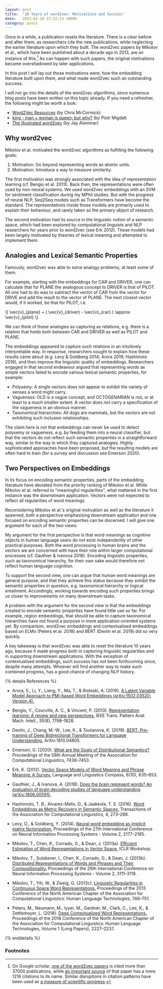 ```yaml
---
layout: post
title:  "10 Years of word2vec: Motivations and Success"
date:   2023-02-10 13:32:13 +0000
category: posts
---
```


Once in a while, a publication resets the literature. There is a clear before and after them, as researchers cite the new publications, while neglecting the earlier literature upon which they built. The _word2vec_ papers by Mikolov et al., which have been published about a decade ago in 2013, are an instance of this.[^1] As can happen with such papers, the original motivations became overshadowed by later applications.

In this post I will lay out those motivations were, how the embedding literature built upon them, and what made word2vec such an outstanding success.

I will not go into the details of the word2vec algorithms, since numerous blog posts have been written on this topic already. If you need a refresher, the following might be worth a look:
- [Word2Vec Resources](http://mccormickml.com/2016/04/27/word2vec-resources/) (by Chris McCormick)
- [king - man + woman is queen; but why?](https://p.migdal.pl/2017/01/06/king-man-woman-queen-why.html/) (by Piotr Migdał)
- [The Illustrated word2vec](https://jalammar.github.io/illustrated-word2vec/) (by Jay Alammar)


## Why word2vec

Mikolov et al. motivated the word2vec algorithms as fulfilling the following goals:
1. Motivation: Go beyond representing words as atomic units.
2. Motivation: Introduce a way to measure similarity.

The first motivation was strongly associated with the idea of representation learning (cf. Bengio et al. 2013). Back then, the representations were often used by non-neural systems. We used word2vec embeddings with an SVM for sentiment classification during my MPhil studies. But with the progress of neural NLP, Seq2Seq models such as Transformers have become the standard. The representations inside those models are primarily used to explain their behaviour, and rarely taken as the primary object of research.

The second motivation had its source in the linguistic notion of a semantic space, which had been explored by computational linguists and NLP researchers for years prior to word2vec (see Erk 2012). These models had been largely motivated by theories of lexical meaning and attempted to implement them.

## Analogies and Lexical Semantic Properties

Famously, word2vec was able to solve analogy problems, at least some of them.

For example, starting with the embeddings for CAR and DRIVER, one can calculate that for PLANE the analogous concept to DRIVER is that of PILOT. All one had to do was to subtract the vector of CAR from the vector for DRIVE and add the result to the vector of PLANE. The next closest vector would, if it worked, be that for PILOT, i.e.

\\[ \vec{v}\_{plane} + ( \vec{v}\_{driver} - \vec{v}\_{car} ) \approx \vec{v}_{pilot} \\]

We can think of these analogies as capturing as relations, e.g. there is a relation that holds both between CAR and DRIVER as well as PILOT and PLANE.

The embeddings appeared to capture such relations in an intuitively interpretable way. In response, researchers sought to explain how these results came about (e.g. Levy & Goldberg 2014; Arora 2019; Hashimoto 2016), and then improve the linguistic quality of embeddings. Researchers engaged in that second endeavour argued that representing words as simple vectors failed to encode various lexical semantic properties, for example:

* Polysemy: A single vectors does not appear to exhibit the variety of senses a word might carry.
* Vagueness: OLD is a vague concept, and OCTOGENARIAN is not, or at least to a much smaller extent. A vector does not carry a specification of the vagueness in an obvious manner.
* Taxonomical hierarchies: All dogs are mammals, but the vectors are not exhibiting such inclusion relationships.

The claim here is not that embeddings can never be used to detect polysemy or vagueness, e.g. by feeding them into a neural classifier, but that the vectors do not reflect such semantic properties in a straightforward way, similar to the way in which they captured analogies. Highly sophisticated approaches have been proposed, but the resulting models are often hard to train (for a survey and discussion see Emerson 2020).


## Two Perspectives on Embeddings

In its focus on encoding semantic properties, parts of the embedding literature have deviated from the priority ranking of Mikolov et al. While Mikolov et al. referred to "meaningful regularities", what mattered in the first instance was the downstream application. Vectors were not expected to reflect all regularities of word meanings.

Reconsidering Mikolov et al.'s original motivation as well as the literature it spawned, both a perspective emphasising downstream application and one focused on encoding semantic properties can be discerned. I will give one argument for each of the two views:

My argument for the first perspective is that word meanings as cognitive objects in human language users do not exist independently of other practical purposes. Both the word processing in human brains and the vectors we are concerned with have their role within larger computational processes (cf. Gauthier & Ivanova 2018). Encoding linguistic properties, such as taxonomical hierarchy, for their own sake would therefore not reflect human language cognition.

To support the second view, one can argue that human word meanings are general purpose, and that they achieve this status _because_ they exhibit the semantic properties in question, e.g. taxonomical hierarchy or logical entailment. Accordingly, working towards encoding such properties brings us closer to improvements on many downstream tasks.

A problem with the argument for the second view is that the embeddings created to encode semantic properties have found little use so far. For example, region embeddings, that should be able to capture taxonomical hierarchies have not found a purpose in more application-oriented systems yet. By comparison, word2vec embeddings and contextualised embeddings based on ELMo (Peters et al. 2018) and BERT (Devlin et al. 2019) did so very quickly.

A key takeaway is that word2vec was able to reset the literature 10 years ago, because it made progress both in capturing linguistic regularities _and_ in supporting downstream applications. With the exception of contextualised embeddings, such success has not been forthcoming since, despite many attempts. Whoever will find another way to make such combined progress, has a good chance of changing NLP history.

<!-- Following word2vec the general, although not only approach, to creating embeddings has been to use distributional information, i.e. how likely is a word to occur in the context of another. That, however, is certainly not a task which only required information about word meaning. Syntactic regularities obviously play a role. The reverse also holds, not all aspects of word meaning might be well captured by distributional information. -->


{% details References %}

- Arora, S., Li, Y., Liang, Y., Ma, T., & Risteski, A. (2019). [A Latent Variable Model Approach to PMI-based Word Embeddings (arXiv:1502.03520; Version 4).](https://doi.org/10.48550/arXiv.1502.03520)

- Bengio, Y., Courville, A. C., & Vincent, P. (2013). [Representation learning: A review and new perspectives.]( https://doi.org/10.1109/TPAMI.2013.50) IEEE Trans. Pattern Anal. Mach. Intell., 35(8), 1798–1828.

- Devlin, J., Chang, M.-W., Lee, K., & Toutanova, K. (2019). [BERT: Pre-training of Deep Bidirectional Transformers for Language Understanding.](http://arxiv.org/abs/1810.04805) ArXiv:1810.04805.

- Emerson, G. (2020). [What are the Goals of Distributional Semantics?](https://doi.org/10.18653/v1/2020.acl-main.663) Proceedings of the 58th Annual Meeting of the Association for Computational Linguistics, 7436–7453.

- Erk, K. (2012). [Vector Space Models of Word Meaning and Phrase Meaning: A Survey.](https://doi.org/10.1002/lnco.362) Language and Linguistics Compass, 6(10), 635–653.

- Gauthier, J., & Ivanova, A. (2018). [Does the brain represent words? An evaluation of brain decoding studies of language understanding (arXiv:1806.00591).](https://doi.org/10.48550/arXiv.1806.00591)

- Hashimoto, T. B., Alvarez-Melis, D., & Jaakkola, T. S. (2016). [Word Embeddings as Metric Recovery in Semantic Spaces.](https://doi.org/10.1162/tacl_a_00098) Transactions of the Association for Computational Linguistics, 4, 273–286.

- Levy, O., & Goldberg, Y. (2014). [Neural word embedding as implicit matrix factorization.](https://proceedings.neurips.cc/paper/2014/file/feab05aa91085b7a8012516bc3533958-Paper.pdf) Proceedings of the 27th International Conference on Neural Information Processing Systems - Volume 2, 2177–2185.

- Mikolov, T., Chen, K., Corrado, G., & Dean, J. (2013a). [Efficient Estimation of Word Representations in Vector Space.](http://arxiv.org/abs/1301.3781) ICLR Workshop.

- Mikolov, T., Sutskever, I., Chen, K., Corrado, G., & Dean, J. (2013b). [Distributed Representations of Words and Phrases and Their Compositionality.](http://dl.acm.org/citation.cfm?id=2999792.2999959) Proceedings of the 26th International Conference on Neural Information Processing Systems - Volume 2, 3111–3119.

- Mikolov, T., Yih, W., & Zweig, G. (2013c). [Linguistic Regularities in Continuous Space Word Representations.](https://www.aclweb.org/anthology/N13-1090) Proceedings of the 2013 Conference of the North American Chapter of the Association for Computational Linguistics: Human Language Technologies, 746–751.

- Peters, M., Neumann, M., Iyyer, M., Gardner, M., Clark, C., Lee, K., & Zettlemoyer, L. (2018). [Deep Contextualized Word Representations.](https://doi.org/10.18653/v1/N18-1202) Proceedings of the 2018 Conference of the North American Chapter of the Association for Computational Linguistics: Human Language Technologies, Volume 1 (Long Papers), 2227–2237.

{% enddetails %}

### Footnotes


[^1]:  On Google scholar, [one of the word2vec papers](https://scholar.google.com/citations?view_op=view_citation&citation_for_view=oBu8kMMAAAAJ:CB2v5VPnA5kC) is cited more than 37000 publications, while [an important source](https://scholar.google.com/citations?view_op=view_citation&hl=en&citation_for_view=mxiO4IkAAAAJ:9yKSN-GCB0IC) of that paper has a mere 1216 citations to its name. Similar disruptions in citation patterns have been used as [a measure of scientific progress](https://www.nature.com/articles/s41586-022-05543-x).
